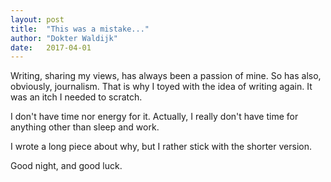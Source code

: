 ```yaml
---
layout: post
title:  "This was a mistake..."
author: "Dokter Waldijk"
date:   2017-04-01
---
```


Writing, sharing my views, has always been a passion of mine. So has also, obviously, journalism. That is why I toyed with the idea of writing again. It was an itch I needed to scratch.

I don't have time nor energy for it. Actually, I really don't have time for anything other than sleep and work.

I wrote a long piece about why, but I rather stick with the shorter version.

Good night,
and good luck.
